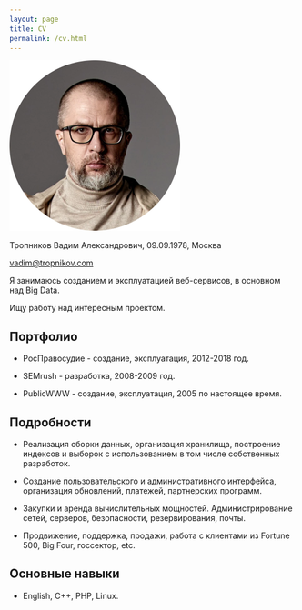 ```yaml
---
layout: page
title: CV
permalink: /cv.html
---
```


<img src="/adv5.webp" width="300" height="300" alt="Тропников Вадим" />

Тропников Вадим Александрович, 09.09.1978, Москва

[vadim@tropnikov.com](mailto:vadim@tropnikov.com)

Я занимаюсь созданием и эксплуатацией веб-сервисов, в основном над Big Data. 

Ищу работу над интересным проектом.

## Портфолио

- РосПравосудие - создание, эксплуатация, 2012-2018 год.

- SEMrush - разработка, 2008-2009 год.

- PublicWWW - создание, эксплуатация, 2005 по настоящее время.

## Подробности 

- Реализация сборки данных, организация хранилища, построение индексов и выборок с использованием в том числе собственных разработок.
  
- Создание пользовательского и административного интерфейса, организация обновлений, платежей, партнерских программ.

- Закупки и аренда вычислительных мощностей. Администрирование сетей, серверов, безопасности, резервирования, почты.
  
- Продвижение, поддержка, продажи, работа с клиентами из Fortune 500, Big Four, госсектор, etc.

## Основные навыки 

- English, C++, PHP, Linux.
